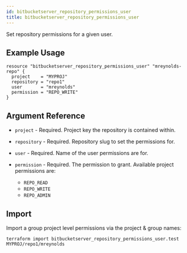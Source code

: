 ```yaml
---
id: bitbucketserver_repository_permissions_user
title: bitbucketserver_repository_permissions_user
---
```


Set repository permissions for a given user.

## Example Usage

```hcl
resource "bitbucketserver_repository_permissions_user" "mreynolds-repo" {
  project    = "MYPROJ"
  repository = "repo1"
  user       = "mreynolds"
  permission = "REPO_WRITE"
}
```

## Argument Reference

* `project` - Required. Project key the repository is contained within.
* `repository` - Required. Repository slug to set the permissions for.
* `user` - Required. Name of the user permissions are for.
* `permission` - Required. The permission to grant. Available project permissions are:
                                                    
    * `REPO_READ`
    * `REPO_WRITE`
    * `REPO_ADMIN`

## Import

Import a group project level permissions via the project & group names:

```
terraform import bitbucketserver_repository_permissions_user.test MYPROJ/repo1/mreynolds
```
